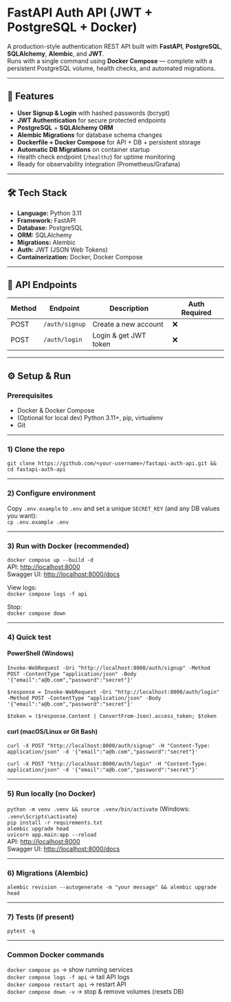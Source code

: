# FastAPI Auth API (JWT + PostgreSQL + Docker)

A production-style authentication REST API built with **FastAPI**, **PostgreSQL**, **SQLAlchemy**, **Alembic**, and **JWT**.  
Runs with a single command using **Docker Compose** — complete with a persistent PostgreSQL volume, health checks, and automated migrations.

---

## 🚀 Features
- **User Signup & Login** with hashed passwords (bcrypt)
- **JWT Authentication** for secure protected endpoints
- **PostgreSQL** + **SQLAlchemy ORM**
- **Alembic Migrations** for database schema changes
- **Dockerfile + Docker Compose** for API + DB + persistent storage
- **Automatic DB Migrations** on container startup
- Health check endpoint (`/healthz`) for uptime monitoring
- Ready for observability integration (Prometheus/Grafana)

---

## 🛠️ Tech Stack
- **Language:** Python 3.11
- **Framework:** FastAPI
- **Database:** PostgreSQL
- **ORM:** SQLAlchemy
- **Migrations:** Alembic
- **Auth:** JWT (JSON Web Tokens)
- **Containerization:** Docker, Docker Compose

---

## 📡 API Endpoints
| Method | Endpoint       | Description           | Auth Required |
| ------ | -------------- | --------------------- | ------------- |
| POST   | `/auth/signup` | Create a new account  | ❌             |
| POST   | `/auth/login`  | Login & get JWT token | ❌             |

---

## ⚙️ Setup & Run

### Prerequisites
- Docker & Docker Compose  
- (Optional for local dev) Python 3.11+, pip, virtualenv  
- Git  

---

### 1) Clone the repo
`git clone https://github.com/<your-username>/fastapi-auth-api.git && cd fastapi-auth-api`

---

### 2) Configure environment  
Copy `.env.example` to `.env` and set a unique `SECRET_KEY` (and any DB values you want):  
`cp .env.example .env`

---

### 3) Run with Docker (recommended)  
`docker compose up --build -d`  
API: [http://localhost:8000](http://localhost:8000)  
Swagger UI: [http://localhost:8000/docs](http://localhost:8000/docs)  

View logs:  
`docker compose logs -f api`  

Stop:  
`docker compose down`

---

### 4) Quick test

#### PowerShell (Windows)
`Invoke-WebRequest -Uri "http://localhost:8000/auth/signup" -Method POST -ContentType "application/json" -Body '{"email":"a@b.com","password":"secret"}'`

`$response = Invoke-WebRequest -Uri "http://localhost:8000/auth/login" -Method POST -ContentType "application/json" -Body '{"email":"a@b.com","password":"secret"}'`

`$token = ($response.Content | ConvertFrom-Json).access_token; $token`

#### curl (macOS/Linux or Git Bash)
`curl -X POST "http://localhost:8000/auth/signup" -H "Content-Type: application/json" -d '{"email":"a@b.com","password":"secret"}'`

`curl -X POST "http://localhost:8000/auth/login" -H "Content-Type: application/json" -d '{"email":"a@b.com","password":"secret"}'`

---

### 5) Run locally (no Docker)
`python -m venv .venv && source .venv/bin/activate` (Windows: `.venv\Scripts\activate`)  
`pip install -r requirements.txt`  
`alembic upgrade head`  
`uvicorn app.main:app --reload`  
API: [http://localhost:8000](http://localhost:8000)  
Swagger UI: [http://localhost:8000/docs](http://localhost:8000/docs)

---

### 6) Migrations (Alembic)
`alembic revision --autogenerate -m "your message" && alembic upgrade head`

---

### 7) Tests (if present)
`pytest -q`

---

### Common Docker commands
`docker compose ps` → show running services  
`docker compose logs -f api` → tail API logs  
`docker compose restart api` → restart API  
`docker compose down -v` → stop & remove volumes (resets DB)
